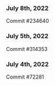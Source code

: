 ### July 8th, 2022

Commit #234640

### July 5th, 2022

Commit #314353


### July 4th, 2022

Commit #72281
